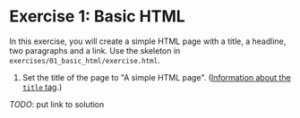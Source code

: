 # Exercise 1: Basic HTML

In this exercise, you will create a simple HTML page with a title, a headline, two paragraphs and a link. Use the skeleton in `exercises/01_basic_html/exercise.html`.


1. Set the title of the page to "A simple HTML page".
        ([Information about the `title` tag](https://www.w3schools.com/tags/tag_title.asp).)



*TODO*: put link to solution
